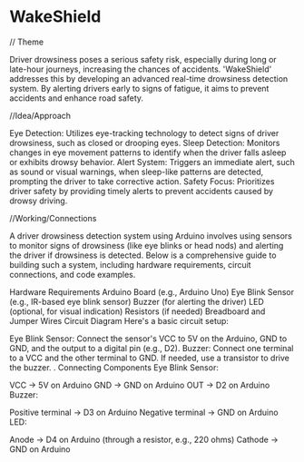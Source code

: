# WakeShield

// Theme

Driver drowsiness poses a serious safety risk, especially during long or late-hour journeys, increasing the chances of accidents. 'WakeShield' addresses this by developing an advanced real-time drowsiness detection system. By alerting drivers early to signs of fatigue, it aims to prevent accidents and enhance road safety.

//Idea/Approach

Eye Detection: Utilizes eye-tracking technology to detect signs of driver drowsiness, such as closed or drooping eyes.
Sleep Detection: Monitors changes in eye movement patterns to identify when the driver falls asleep or exhibits drowsy behavior.
Alert System: Triggers an immediate alert, such as sound or visual warnings, when sleep-like patterns are detected, prompting the driver to take corrective action.
Safety Focus: Prioritizes driver safety by providing timely alerts to prevent accidents caused by drowsy driving.

//Working/Connections

A driver drowsiness detection system using Arduino involves using sensors to monitor signs of drowsiness (like eye blinks or head nods) and alerting the driver if drowsiness is detected. Below is a comprehensive guide to building such a system, including hardware requirements, circuit connections, and code examples.

Hardware Requirements
Arduino Board (e.g., Arduino Uno)
Eye Blink Sensor (e.g., IR-based eye blink sensor)
Buzzer (for alerting the driver)
LED (optional, for visual indication)
Resistors (if needed)
Breadboard and Jumper Wires
Circuit Diagram
Here's a basic circuit setup:

Eye Blink Sensor: Connect the sensor's VCC to 5V on the Arduino, GND to GND, and the output to a digital pin (e.g., D2).
Buzzer: Connect one terminal to a VCC and the other terminal to GND. If needed, use a transistor to drive the buzzer.
.
Connecting Components
Eye Blink Sensor:

VCC -> 5V on Arduino
GND -> GND on Arduino
OUT -> D2 on Arduino
Buzzer:

Positive terminal -> D3 on Arduino
Negative terminal -> GND on Arduino
LED:

Anode -> D4 on Arduino (through a resistor, e.g., 220 ohms)
Cathode -> GND on Arduino